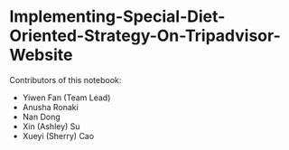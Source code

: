 # Implementing-Special-Diet-Oriented-Strategy-On-Tripadvisor-Website

Contributors of this notebook:
- Yiwen Fan (Team Lead)
- Anusha Ronaki
- Nan Dong
- Xin (Ashley) Su
- Xueyi (Sherry) Cao
